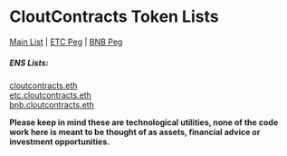 # CloutContracts Token Lists

[Main List](https://tokenlists.org/token-list?url=https://gateway.pinata.cloud/ipfs/QmPKRFtiqyRyhtZDk1arByWW9ihWT1PAsPgUtUozkfe9jr) | [ETC Peg]( https://tokenlists.org/token-list?url=https://gateway.pinata.cloud/ipfs/QmcZUZp9HNPgXno6Bi69AwhtgUE3JtcszVP7aL2etDo1MD) | [BNB Peg](https://tokenlists.org/token-list?url=https://gateway.pinata.cloud/ipfs/QmXVYDsbaMcK8NjqjMx1XDFEWpP3BsD2hw5Rmy2P8F2VJa)

##### ENS Lists:
[cloutcontracts.eth](https://cloutcontracts.eth/) \
[etc.cloutcontracts.eth](https://etc.cloutcontracts.eth) \
[bnb.cloutcontracts.eth](https://bnb.cloutcontracts.eth)

**Please keep in mind these are technological utilities, none of the code work here is meant to be thought of as assets, financial advice or investment opportunities.**
